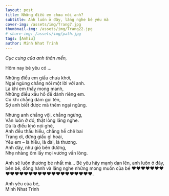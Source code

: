 ```yaml
---
layout: post
title: Những điều em chưa nói anh?
subtitle: Anh luôn ở đây, lắng nghe bé yêu mà
cover-img: /assets/img/Trang7.jpg
thumbnail-img: /assets/img/Trang22.jpg
# share-img: /assets/img/path.jpg
tags: [Anhiu]
author: Minh Nhat Trinh
---
```

*Cục cưng của anh thân mến,*

Hôm nay bé yêu có ...

Những điều em giấu chưa khơi,  
Ngại ngùng chẳng nói một lời với anh.  
Là khi em thấy mong manh,  
Những điều xấu hổ để dành riêng em.  
Có khi chẳng dám gọi tên,  
Sợ anh biết được mà thêm ngại ngùng. 

Nhưng anh chẳng vội, chẳng ngừng,  
Vẫn luôn ở đó, thật lòng lắng nghe.  
Dù là điều khó nói ghê,  
Anh đều thấu hiểu, chẳng hề chê bai   
Trang ơi, đừng giấu gì hoài,  
Yêu em – là hiểu, là dài, là thương.  
Anh đây, như gió bên đường,  
Nhẹ nhàng ôm lấy mọi vương vấn lòng.  

Anh sẽ luôn thương bé nhất mà... Bé yêu hãy mạnh dạn lên, anh luôn ở đây, bên bé, đồng hành và lắng nghe những mong muốn của bé ❤️❤️❤️❤️❤️❤️❤️❤️❤️❤️❤️❤️❤️❤️❤️❤️❤️❤️❤️❤️❤️❤️❤️❤️❤️❤️.

Anh yêu của bé,  
Minh Nhat Trinh
